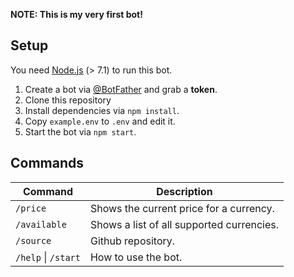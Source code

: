 **NOTE: This is my very first bot!**

## Setup

You need [Node.js](https://nodejs.org/) (> 7.1) to run this bot.

1. Create a bot via [@BotFather](https://t.me/BotFather) and grab a **token**.
2. Clone this repository
3. Install dependencies via `npm install`.
4. Copy `example.env` to `.env` and edit it.
5. Start the bot via `npm start`.

## Commands
Command                 | Description
----------------------- | -----------------
`/price`                | Shows the current price for a currency.
`/available`            | Shows a list of all supported currencies.
`/source`               | Github repository.
`/help` \| `/start`     | How to use the bot.